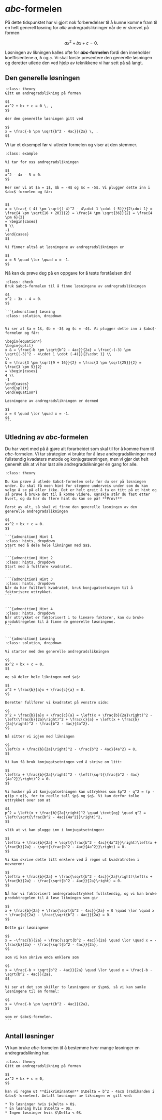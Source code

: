 # $abc$-formelen

På dette tidspunktet har vi gjort nok forberedelser til å kunne komme fram til en helt generell løsning for *alle* andregradslikninger når de er skrevet på formen

$$
ax^2 + bx + c = 0.
$$

Løsningen av likningen kalles ofte for **$abc$-formelen** fordi den inneholder koeffisientene $a$, $b$ og $c$. Vi skal første presentere den generelle løsningen og deretter utlede den ved hjelp av teknikkene vi har sett på så langt.

## Den generelle løsningen

```{admonition} Setning: $abc$-formelen
:class: theory
Gitt en andregradslikning på formen

$$
ax^2 + bx + c = 0 \, ,
$$

der den generelle løsningen gitt ved

$$
x = \frac{-b \pm \sqrt{b^2 - 4ac}}{2a} \, .
$$
```

Vi tar et eksempel før vi utleder formelen og viser at den stemmer.

```{admonition} Eksempel 1: $abc$-formelen
:class: example

Vi tar for oss andregradslikningen

$$
x^2 - 4x - 5 = 0.
$$

Her ser vi at $a = 1$, $b = -4$ og $c = -5$. Vi plugger dette inn i $abc$-formelen og får:


$$
x = \frac{-(-4) \pm \sqrt{(-4)^2 - 4\cdot 1 \cdot (-5)}}{2\cdot 1} = \frac{4 \pm \sqrt{16 + 20}}{2} = \frac{4 \pm \sqrt{36}}{2} = \frac{4 \pm 6}{2} 
= \begin{cases}
5 \\
-1
\end{cases}
$$

Vi finner altså at løsningene av andregradslikningen er

$$
x = 5 \quad \lor \quad x = -1.
$$

```

Nå kan du prøve deg på en oppgave for å teste forståelsen din!

````{admonition} Underveisoppgave 1
:class: check
Bruk $abc$-formelen til å finne løsningene av andregradslikningen

$$
x^2 - 3x - 4 = 0.
$$

```{admonition} Løsning
:class: solution, dropdown


Vi ser at $a = 1$, $b = -3$ og $c = -4$. Vi plugger dette inn i $abc$-formelen og får:

\begin{equation*}
\begin{split}
x & = \frac{-b \pm \sqrt{b^2 - 4ac}}{2a} = \frac{-(-3) \pm \sqrt{(-3)^2 - 4\cdot 1 \cdot (-4)}}{2\cdot 1} \\
\\
& = \frac{3 \pm \sqrt{9 + 16}}{2} = \frac{3 \pm \sqrt{25}}{2} = \frac{3 \pm 5}{2}
= \begin{cases}
4 \\
-1
\end{cases}
\end{split}
\end{equation*}

Løsningene av andregradslikningen er dermed

$$
x = 4 \quad \lor \quad x = -1.
$$
```
````


## Utledning av $abc$-formelen
Du har vært med på å gjøre alt forarbeidet som skal til for å komme fram til $abc$-formelen. Vi tar strategien vi brukte for å løse andregradslikninger med fullstendig kvadaters metode og konjugatsetningen, men vi gjør det helt generelt slik at vi har løst alle andregradslikninger én gang for alle. 

````{admonition} Utledning av $abc$-formelen
:class: theory

Du kan prøve å utlede $abc$-formelen selv før du ser på løsningen under. Du skal få noen hint for stegene underveis under som du kan velge å se på eller ikke. Det er helt greit å ta en titt på et hint og så prøve å bruke det til å komme videre. Kanskje står du fast etter hvert, og da har du flere hint du kan se på! **Prøv!**

Først av alt, så skal vi finne den generelle løsningen av den generelle andregradslikningen

$$
ax^2 + bx + c = 0.
$$

```{admonition} Hint 1
:class: hints, dropdown
Start med å dele hele likningen med $a$.
```

```{admonition} Hint 2
:class: hints, dropdown
Start med å fullføre kvadratet. 
```

```{admonition} Hint 3 
:class: hints, dropdown
Når du har fullført kvadratet, bruk konjugatsetningen til å faktorisere uttrykket. 
```


```{admonition} Hint 4
:class: hints, dropdown
Når uttrykket er faktorisert i to lineære faktorer, kan du bruke produktregelen til å finne de generelle løsningene.
```


```{admonition} Løsning
:class: solution, dropdown

Vi starter med den generelle andregradslikningen

$$
ax^2 + bx + c = 0,
$$

og så deler hele likningen med $a$:

$$
x^2 + \frac{b}{a}x + \frac{c}{a} = 0.
$$

Deretter fullfører vi kvadratet på venstre side:

$$
x^2 + \frac{b}{a}x + \frac{c}{a} = \left(x + \frac{b}{2a}\right)^2 - \left(\frac{b}{2a}\right)^2 + \frac{c}{a} = \left(x + \frac{b}{2a}\right)^2 - \frac{b^2 - 4ac}{4a^2}.
$$

Nå sitter vi igjen med likningen

$$
\left(x + \frac{b}{2a}\right)^2 - \frac{b^2 - 4ac}{4a^2} = 0,
$$

Vi kan få bruk konjugatsetningen ved å skrive om litt:

$$
\left(x + \frac{b}{2a}\right)^2 - \left(\sqrt{\frac{b^2 - 4ac}{4a^2}}\right)^2 = 0.
$$

Vi husker på at konjugatsetningen kan uttrykkes som $p^2 - q^2 = (p - q)(p + q)$, for to reelle tall $p$ og $q$. Vi kan derfor tolke uttrykket over som at

$$
p^2 = \left(x + \frac{b}{2a}\right)^2 \quad \text{og} \quad q^2 = \left(\sqrt{\frac{b^2 - 4ac}{4a^2}}\right)^2,
$$

slik at vi kan plugge inn i konjugatsetningen:

$$
\left(x + \frac{b}{2a} + \sqrt{\frac{b^2 - 4ac}{4a^2}}\right)\left(x + \frac{b}{2a} - \sqrt{\frac{b^2 - 4ac}{4a^2}}\right) = 0.
$$

Vi kan skrive dette litt enklere ved å regne ut kvadratroten i nevneren:

$$
\left(x + \frac{b}{2a} + \frac{\sqrt{b^2 - 4ac}}{2a}\right)\left(x + \frac{b}{2a} - \frac{\sqrt{b^2 - 4ac}}{2a}\right) = 0.
$$

Nå har vi faktorisert andregradsuttrykket fullstendig, og vi kan bruke produktregelen til å løse likningen som gir

$$
x + \frac{b}{2a} + \frac{\sqrt{b^2 - 4ac}}{2a} = 0 \quad \lor \quad x + \frac{b}{2a} - \frac{\sqrt{b^2 - 4ac}}{2a} = 0.
$$

Dette gir løsningene

$$
x = -\frac{b}{2a} + \frac{\sqrt{b^2 - 4ac}}{2a} \quad \lor \quad x = -\frac{b}{2a} - \frac{\sqrt{b^2 - 4ac}}{2a},
$$

som vi kan skrive enda enklere som

$$
x = \frac{-b + \sqrt{b^2 - 4ac}}{2a} \quad \lor \quad x = \frac{-b - \sqrt{b^2 - 4ac}}{2a}.
$$

Vi ser at det som skiller to løsningene er $\pm$, så vi kan samle løsningene til én formel:

$$
x = \frac{-b \pm \sqrt{b^2 - 4ac}}{2a},
$$

som er $abc$-formelen.
```
````

## Antall løsninger
Vi kan bruke $abc$-formelen til å bestemme hvor mange løsninger en andregradslikning har. 

```{admonition} Setning: Antall løsninger for en andregradslikning
:class: theory
Gitt en andregradslikning på formen

$$
ax^2 + bx + c = 0,
$$

kan vi regne ut **diskriminanten** $\Delta = b^2 - 4ac$ (radikanden i $abc$-formelen). Antall løsninger av likningen er gitt ved:

* To løsninger hvis $\Delta > 0$.
* Én løsning hvis $\Delta = 0$.
* Ingen løsninger hvis $\Delta < 0$.
```
